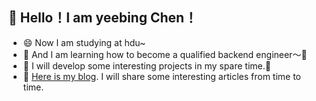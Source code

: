 ## 👋 Hello！I am yeebing Chen！
- 😄 Now I am studying at hdu~
- 👀 And I am learning how to become a qualified backend engineer～🧐
- 🥳 I will develop some interesting projects in my spare time.🤩
- 🙏 [Here is my blog](https://www.notion.so/yeebing). I will share some interesting articles from time to time.
